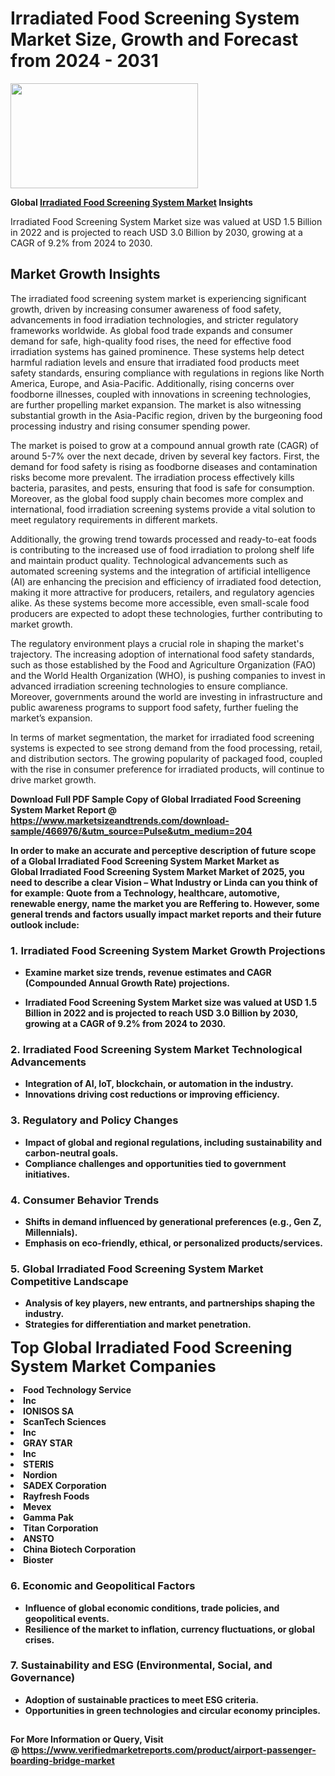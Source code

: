 <H1>Irradiated Food Screening System Market Size, Growth and Forecast from 2024 - 2031</H1><img class="aligncenter size-medium wp-image-584254" src="https://thirdeyenews.in/wp-content/uploads/2024/09/Global-Market-Research-300x168.jpeg" alt="" width="300" height="168" /><p><strong>Global&nbsp;<a href="https://www.marketsizeandtrends.com/download-sample/466976/&amp;utm_source=Pulse&amp;utm_medium=204">Irradiated Food Screening System Market</a> Insights</strong></p><p>Irradiated Food Screening System Market size was valued at USD 1.5 Billion in 2022 and is projected to reach USD 3.0 Billion by 2030, growing at a CAGR of 9.2% from 2024 to 2030.</p><p><h2>Market Growth Insights</h2> <p>The irradiated food screening system market is experiencing significant growth, driven by increasing consumer awareness of food safety, advancements in food irradiation technologies, and stricter regulatory frameworks worldwide. As global food trade expands and consumer demand for safe, high-quality food rises, the need for effective food irradiation systems has gained prominence. These systems help detect harmful radiation levels and ensure that irradiated food products meet safety standards, ensuring compliance with regulations in regions like North America, Europe, and Asia-Pacific. Additionally, rising concerns over foodborne illnesses, coupled with innovations in screening technologies, are further propelling market expansion. The market is also witnessing substantial growth in the Asia-Pacific region, driven by the burgeoning food processing industry and rising consumer spending power.</p> <p><strong></strong></p> <p>The market is poised to grow at a compound annual growth rate (CAGR) of around 5-7% over the next decade, driven by several key factors. First, the demand for food safety is rising as foodborne diseases and contamination risks become more prevalent. The irradiation process effectively kills bacteria, parasites, and pests, ensuring that food is safe for consumption. Moreover, as the global food supply chain becomes more complex and international, food irradiation screening systems provide a vital solution to meet regulatory requirements in different markets.</p> <p>Additionally, the growing trend towards processed and ready-to-eat foods is contributing to the increased use of food irradiation to prolong shelf life and maintain product quality. Technological advancements such as automated screening systems and the integration of artificial intelligence (AI) are enhancing the precision and efficiency of irradiated food detection, making it more attractive for producers, retailers, and regulatory agencies alike. As these systems become more accessible, even small-scale food producers are expected to adopt these technologies, further contributing to market growth.</p> <p>The regulatory environment plays a crucial role in shaping the market's trajectory. The increasing adoption of international food safety standards, such as those established by the Food and Agriculture Organization (FAO) and the World Health Organization (WHO), is pushing companies to invest in advanced irradiation screening technologies to ensure compliance. Moreover, governments around the world are investing in infrastructure and public awareness programs to support food safety, further fueling the market’s expansion.</p> <p>In terms of market segmentation, the market for irradiated food screening systems is expected to see strong demand from the food processing, retail, and distribution sectors. The growing popularity of packaged food, coupled with the rise in consumer preference for irradiated products, will continue to drive market growth.</p> <p><strong></p><p><span class=""><strong>Download Full PDF Sample Copy of Global Irradiated Food Screening System Market Report</strong> @ <a href="https://www.marketsizeandtrends.com/download-sample/466976/&amp;utm_source=Pulse&amp;utm_medium=204" target="_blank">https://www.marketsizeandtrends.com/download-sample/466976/&amp;utm_source=Pulse&amp;utm_medium=204</a></span></p><p>In order to make an accurate and perceptive description of future scope of a Global&nbsp;Irradiated Food Screening System Market Market as Global&nbsp;Irradiated Food Screening System Market Market of 2025, you need to describe a clear Vision &ndash; What Industry or Linda can you think of for example: Quote from a Technology, healthcare, automotive, renewable energy, name the market you are Reffering to. However, some general trends and factors usually impact market reports and their future outlook include:</p><h3>1.&nbsp;<strong>Irradiated Food Screening System Market Growth Projections</strong></h3><ul><li>Examine market size trends, revenue estimates and CAGR (Compounded Annual Growth Rate) projections.</li><li><p>Irradiated Food Screening System Market size was valued at USD 1.5 Billion in 2022 and is projected to reach USD 3.0 Billion by 2030, growing at a CAGR of 9.2% from 2024 to 2030.</p></li></ul><h3>2.&nbsp;<strong>Irradiated Food Screening System Market Technological Advancements</strong></h3><ul><li>Integration of AI, IoT, blockchain, or automation in the industry.</li><li>Innovations driving cost reductions or improving efficiency.</li></ul><h3>3.&nbsp;<strong>Regulatory and Policy Changes</strong></h3><ul><li>Impact of global and regional regulations, including sustainability and carbon-neutral goals.</li><li>Compliance challenges and opportunities tied to government initiatives.</li></ul><h3>4.&nbsp;<strong>Consumer Behavior Trends</strong></h3><ul><li>Shifts in demand influenced by generational preferences (e.g., Gen Z, Millennials).</li><li>Emphasis on eco-friendly, ethical, or personalized products/services.</li></ul><h3>5.&nbsp;<strong>Global Irradiated Food Screening System Market Competitive Landscape</strong></h3><ul><li>Analysis of key players, new entrants, and partnerships shaping the industry.</li><li>Strategies for differentiation and market penetration.</li></ul><p data-pm-slice="1 1 []"><span style="color: inherit; font-family: inherit; font-size: 25px;">Top Global Irradiated Food Screening System Market Companies</span></p><div class="" data-test-id=""><p><li>Food Technology Service</li><li> Inc</li><li> IONISOS SA</li><li> ScanTech Sciences</li><li> Inc</li><li> GRAY STAR</li><li> Inc</li><li> STERIS</li><li> Nordion</li><li> SADEX Corporation</li><li> Rayfresh Foods</li><li> Mevex</li><li> Gamma Pak</li><li> Titan Corporation</li><li> ANSTO</li><li> China Biotech Corporation</li><li> Bioster</li></p></div><h3>6.&nbsp;<strong>Economic and Geopolitical Factors</strong></h3><ul><li>Influence of global economic conditions, trade policies, and geopolitical events.</li><li>Resilience of the market to inflation, currency fluctuations, or global crises.</li></ul><h3>7.&nbsp;<strong>Sustainability and ESG (Environmental, Social, and Governance)</strong></h3><ul><li>Adoption of sustainable practices to meet ESG criteria.</li><li>Opportunities in green technologies and circular economy principles.</li></ul><h2><strong style="font-size: 14px;">For More Information or Query, Visit @&nbsp;</strong><a style="background-color: #ffffff; font-size: 14px;" href="https://www.marketsizeandtrends.com/report/irradiated-food-screening-system-market/" target="_blank">https://www.verifiedmarketreports.com/product/airport-passenger-boarding-bridge-market</a></h2>
